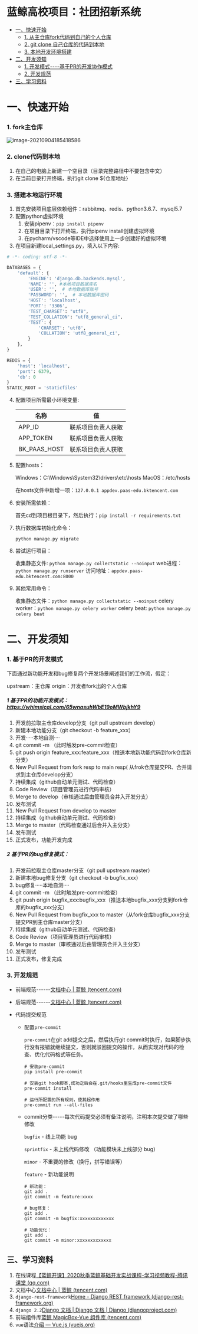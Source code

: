 # 蓝鲸高校项目：社团招新系统
- [一、快速开始](#一快速开始)
  - [1. 从主仓库fork代码到自己的个人仓库](#1-从主仓库fock代码到自己的个人仓库)
  - [2. git clone 自己仓库的代码到本地](#2-gitclone自己仓库的代码到本地)
  - [3. 本地开发环境搭建](#3-本地开发环境搭建)
- [二、开发须知](#二开发须知)
  - [1. 开发模式----基于PR的开发协作模式](#1-开发模式----基于PR的开发协作模式)
  - [2. 开发规范](#2-开发规范)
- [三、学习资料](#三学习资料)

# 一、快速开始

### 1. fork主仓库
![image-20210904185418586](https://github.com/TencentBlueKing/bk-training-open/raw/master/static/images/image-20210904185137806.png)

### 2. clone代码到本地
1. 在自己的电脑上新建一个空目录（目录完整路径中不要包含中文）
2. 在当前目录打开终端，执行git clone ${仓库地址}

### 3. 搭建本地运行环境
1. 首先安装项目底层依赖组件：rabbitmq、redis、python3.6.7、mysql5.7
2. 配置python虚拟环境
   1. 安装pipenv：`pip install pipenv`
   2. 在项目目录下打开终端，执行pipenv install创建虚拟环境
   3. 在pycharm/vscode等IDE中选择使用上一步创建好的虚拟环境
3. 在项目新建local_settings.py，填入以下内容:

  ```python
  # -*- coding: utf-8 -*-
  
  DATABASES = {
      'default': {
          'ENGINE': 'django.db.backends.mysql',
          'NAME': '', #本地项目数据库名
          'USER': '',  # 本地数据库账号
          'PASSWORD': '',  # 本地数据库密码
          'HOST': 'localhost',
          'PORT': '3306',
          'TEST_CHARSET': "utf8",
          'TEST_COLLATION': "utf8_general_ci",
          'TEST': {
              'CHARSET': 'utf8',
              'COLLATION': 'utf8_general_ci',
          }
      },
  }
  
  REDIS = {
      'host': 'localhost',
      'port': 6379,
      'db': 0
  }
  STATIC_ROOT = 'staticfiles'
  ```
4. 配置项目所需最小环境变量:

   | 名称         | 值                 |
   | ------------ | ------------------ |
   | APP_ID       | 联系项目负责人获取 |
   | APP_TOKEN    | 联系项目负责人获取 |
   | BK_PAAS_HOST | 联系项目负责人获取 |

5. 配置hosts：
   
   Windows：C:\Windows\System32\drivers\etc\hosts
   MacOS：/etc/hosts

   在hosts文件中新增一项：`127.0.0.1 appdev.paas-edu.bktencent.com`

6. 安装所需依赖：

   首先cd到项目根目录下，然后执行：`pip install -r requirements.txt`

7. 执行数据库初始化命令：

   `python manage.py migrate`

8. 尝试运行项目：

   收集静态文件: `python manage.py collectstatic --noinput`
   web进程：`python manage.py runserver`
   访问地址：`appdev.paas-edu.bktencent.com:8000`
   
9. 其他常用命令：

   收集静态文件：`python manage.py collectstatic --noinput`
   celery worker：`python manage.py celery worker`
   celery beat: `python manage.py celery beat`

# 二、开发须知

### 1. 基于PR的开发模式
下面通过新功能开发和bug修复两个开发场景阐述我们的工作流，假定：

   upstream：主仓库
   origin：开发者fork出的个人仓库

##### 1 基于PR的功能开发模式：https://whimsical.com/65wnasuhWbE19oMWbjkhY9

1. 开发前拉取主仓库develop分支（git pull upstream develop）
3. 新建本地功能分支（git checkout -b feature_xxx）
4. 开发·····本地自测····
5. git commit -m （此时触发pre-commit检查）
6. git push origin feature_xxx:feature_xxx（推送本地新功能代码到fork仓库新分支）
7. New  Pull Request from fork resp to main resp( 从frok仓库提交PR、合并请求到主仓库develop分支）
8. 持续集成（github自动单元测试、代码检查）
9. Code Review（项目管理员进行代码审核）
10. Merge to develop（审核通过后由管理员合并入开发分支）
11. 发布测试
12. New Pull Request from develop to master
13. 持续集成（github自动单元测试、代码检查）
14. Merge to master（代码检查通过后合并入主分支）
15. 发布测试
16. 正式发布，功能开发完成

##### 2 基于PR的bug修复模式：

1. 开发前拉取主仓库master分支（git pull upstream master）
3. 新建本地bug修复分支（git checkout -b bugfix_xxx）
4. bug修复·····本地自测····
5. git commit -m （此时触发pre-commit检查）
6. git push origin bugfix_xxx:bugfix_xxx（推送本地bugfix_xxx分支到fork仓库的bugfix_xxx分支）
7. New Pull Request from bugfix_xxx to master（从fork仓库bugfix_xxx分支提交PR到主仓库master分支）
8. 持续集成（github自动单元测试、代码检查）
9. Code Review（项目管理员进行代码审核）
10. Merge to master（审核通过后由管理员合并入主分支）
11. 发布测试
12. 正式发布，修复完成

### 3. 开发规范

- 前端规范------[文档中心 | 蓝鲸 (tencent.com)](https://bk.tencent.com/docs/document/6.0/130/5882)

- 后端规范------[文档中心 | 蓝鲸 (tencent.com)](https://bk.tencent.com/docs/document/6.0/130/5872)

- 代码提交规范

	- 配置`pre-commit`

		`pre-commit`在git add提交之后，然后执行git commit时执行，如果脚步执行没有报错就继续提交，否则就驳回提交的操作，从而实现对代码的检查、优化代码格式等任务。

		```
		# 安装pre-commit
		pip install pre-commit
		
		# 安装git hook脚本,成功之后会在.git/hooks里生成pre-commit文件
		pre-commit install
		
		# 运行所配置的所有规则，使其起作用
		pre-commit run --all-files
		```

	- commit分类-----每次代码提交必须有备注说明，注明本次提交做了哪些修改

		`bugfix` - 线上功能 bug

		`sprintfix` - 未上线代码修改 （功能模块未上线部分 bug）

		`minor` - 不重要的修改（换行，拼写错误等）

		`feature` - 新功能说明

		```
		# 新功能：
		git add .
		git commit -m feature:xxxx
		
		# bug修复：
		git add .
		git commit -m bugfix:xxxxxxxxxxxxx

      # 功能优化：
		git add .
		git commit -m minor:xxxxxxxxxxxxx
		```


## 三、学习资料

1. 在线课程[【蓝鲸开课】2020秋季蓝鲸基础开发实战课程-学习视频教程-腾讯课堂 (qq.com)](https://ke.qq.com/course/3030664?taid=10315536490446472)
2. 文档中心[文档中心 | 蓝鲸 (tencent.com)](https://bk.tencent.com/docs/document/6.0/130/5948)
3. `django-rest-framework`[Home - Django REST framework (django-rest-framework.org)](https://www.django-rest-framework.org/)
4. `django 2.2`[Django 文档 | Django 文档 | Django (djangoproject.com)](https://docs.djangoproject.com/zh-hans/2.2/)
5. 前端组件库[蓝鲸 MagicBox-Vue 组件库 (tencent.com)](https://magicbox.bk.tencent.com/static_api/v3/components_vue/2.0/example/index.html#/)
6. `vue`语法[介绍 — Vue.js (vuejs.org)](https://cn.vuejs.org/v2/guide/)
